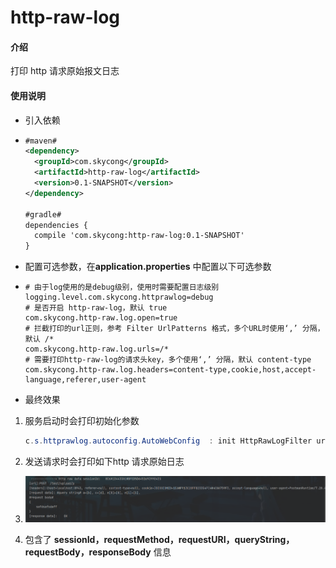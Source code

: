 # http-raw-log

#### 介绍

打印 http 请求原始报文日志

#### 使用说明

- 引入依赖

- ```xml
  #maven#
  <dependency>
    <groupId>com.skycong</groupId>
    <artifactId>http-raw-log</artifactId>
    <version>0.1-SNAPSHOT</version>
  </dependency>
  
  #gradle#
  dependencies {
    compile 'com.skycong:http-raw-log:0.1-SNAPSHOT'
  }
  
  ```

- 配置可选参数，在**application.properties** 中配置以下可选参数

- ```properties
  # 由于log使用的是debug级别，使用时需要配置日志级别
  logging.level.com.skycong.httprawlog=debug
  # 是否开启 http-raw-log，默认 true
  com.skycong.http-raw.log.open=true
  # 拦截打印的url正则，参考 Filter UrlPatterns 格式，多个URL时使用‘,’ 分隔，默认 /*
  com.skycong.http-raw.log.urls=/*
  # 需要打印http-raw-log的请求头key，多个使用‘,’ 分隔，默认 content-type
  com.skycong.http-raw.log.headers=content-type,cookie,host,accept-language,referer,user-agent
  ```

- 最终效果

1. 服务启动时会打印初始化参数

   ```java
   c.s.httprawlog.autoconfig.AutoWebConfig  : init HttpRawLogFilter urls = [/*] ,log headers = [content-type, cookie, host, accept-language, referer, user-agent]
   ```

2.  发送请求时会打印如下http 请求原始日志

3. ![image-20211019135507419](README.assets/image-20211019135507419.png)

4. 包含了 **sessionId，requestMethod，requestURI，queryString，requestBody，responseBody**  信息
